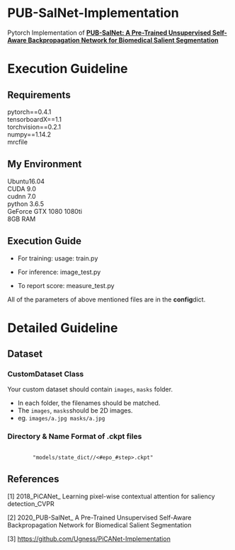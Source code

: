 # PUB-SalNet-Implementation
Pytorch Implementation of [**PUB-SalNet: A Pre-Trained Unsupervised Self-Aware Backpropagation Network for Biomedical Salient Segmentation**](https://www.mdpi.com/1999-4893/13/5/126/htm)

# Execution Guideline
## Requirements
pytorch==0.4.1  
tensorboardX==1.1  
torchvision==0.2.1  
numpy==1.14.2  
mrcfile

## My Environment
Ubuntu16.04  
CUDA 9.0  
cudnn 7.0  
python 3.6.5  
GeForce GTX 1080 1080ti  
8GB RAM

## Execution Guide
- For training: usage: train.py

- For inference:  image_test.py

- To report score:  measure_test.py

All of the parameters of above mentioned files are in the **config**dict.

# Detailed Guideline
## Dataset
### CustomDataset Class
Your custom dataset should contain `images`, `masks` folder.
  - In each folder, the filenames should be matched. 
  - The `images`, `masks`should be 2D images.
  - eg. ```images/a.jpg masks/a.jpg```

### Directory & Name Format of .ckpt files
<code>
        "models/state_dict/<datetime(Month,Date,Hour,Minute)>/<#epo_#step>.ckpt"
</code>

##  References
[1] 2018_PiCANet_ Learning pixel-wise contextual attention for saliency detection_CVPR

[2] 2020_PUB-SalNet_ A Pre-Trained Unsupervised Self-Aware Backpropagation Network for Biomedical Salient Segmentation

[3] https://github.com/Ugness/PiCANet-Implementation